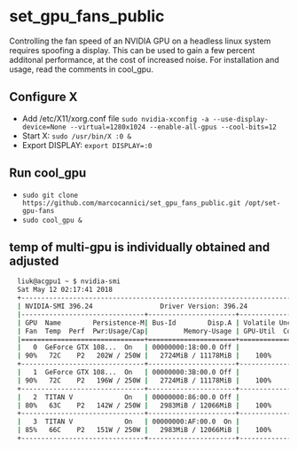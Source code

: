# set_gpu_fans_public
Controlling the fan speed of an NVIDIA GPU on a headless linux system requires spoofing a display.
This can be used to gain a few percent additonal performance, at the cost of increased noise.
For installation and usage, read the comments in cool_gpu.

## Configure X
- Add /etc/X11/xorg.conf file
`sudo nvidia-xconfig -a --use-display-device=None --virtual=1280x1024 --enable-all-gpus --cool-bits=12`
- Start X:
`sudo /usr/bin/X :0 &`
- Export DISPLAY:
`export DISPLAY=:0`

## Run cool_gpu
- `sudo git clone https://github.com/marcocannici/set_gpu_fans_public.git /opt/set-gpu-fans`
- `sudo cool_gpu &`

## temp of multi-gpu is individually obtained and adjusted 
```bash
  liuk@acgpu1 ~ $ nvidia-smi 
  Sat May 12 02:17:41 2018       
  +-----------------------------------------------------------------------------+
  | NVIDIA-SMI 396.24                 Driver Version: 396.24                    |
  |-------------------------------+----------------------+----------------------+
  | GPU  Name        Persistence-M| Bus-Id        Disp.A | Volatile Uncorr. ECC |
  | Fan  Temp  Perf  Pwr:Usage/Cap|         Memory-Usage | GPU-Util  Compute M. |
  |===============================+======================+======================|
  |   0  GeForce GTX 108...  On   | 00000000:18:00.0 Off |                  N/A |
  | 90%   72C    P2   202W / 250W |   2724MiB / 11178MiB |    100%      Default |
  +-------------------------------+----------------------+----------------------+
  |   1  GeForce GTX 108...  On   | 00000000:3B:00.0 Off |                  N/A |
  | 90%   72C    P2   196W / 250W |   2724MiB / 11178MiB |    100%      Default |
  +-------------------------------+----------------------+----------------------+
  |   2  TITAN V             On   | 00000000:86:00.0 Off |                  N/A |
  | 80%   63C    P2   142W / 250W |   2983MiB / 12066MiB |    100%      Default |
  +-------------------------------+----------------------+----------------------+
  |   3  TITAN V             On   | 00000000:AF:00.0  On |                  N/A |
  | 85%   66C    P2   151W / 250W |   2983MiB / 12066MiB |    100%      Default |
  +-------------------------------+----------------------+----------------------+
```
